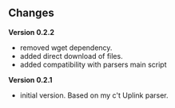 ## Changes

**Version 0.2.2**
- removed wget dependency.
- added direct download of files.
- added compatibility with parsers main script

**Version 0.2.1**
- initial version. Based on my c't Uplink parser.